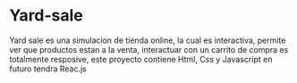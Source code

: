 # Yard-sale
Yard sale es una simulacion de tienda online, la cual es interactiva, permite ver que productos estan a la venta, interactuar con un carrito de compra es totalmente resposive, este proyecto contiene Html, Css y Javascript en futuro tendra Reac.js
